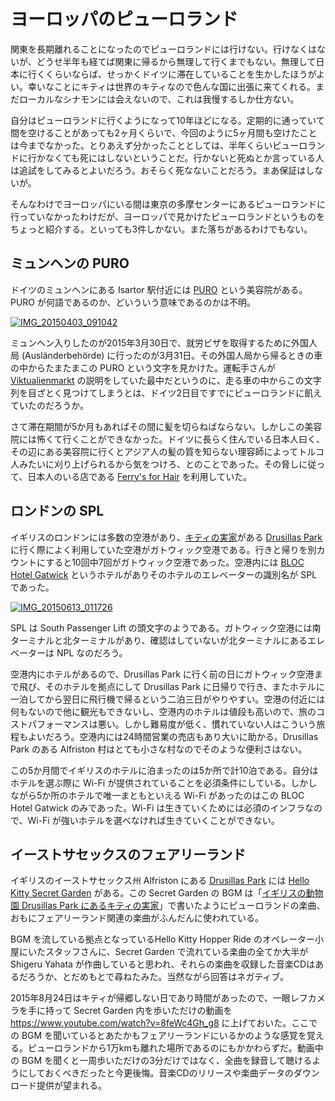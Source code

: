 # ヨーロッパのピューロランド

関東を長期離れることになったのでピューロランドには行けない。行けなくはないが、どうせ半年も経てば関東に帰るから無理して行くまでもない。無理して日本に行くくらいならば、せっかくドイツに滞在していることを生かしたほうがよい。幸いなことにキティは世界のキティなので色んな国に出張に来てくれる。まだローカルなシナモンには会えないので、これは我慢するしか仕方ない。

自分はピューロランドに行くようになって10年ほどになる。定期的に通っていて間を空けることがあっても2ヶ月くらいで、今回のように5ヶ月間も空けたことは今までなかった。とりあえず分かったこととしては、半年くらいピューロランドに行かなくても死にはしないということだ。行かないと死ぬとか言っている人は追試をしてみるとよいだろう。おそらく死なないことだろう。まあ保証はしないが。

そんなわけでヨーロッパにいる間は東京の多摩センターにあるピューロランドに行っていなかったわけだが、ヨーロッパで見かけたピューロランドというものをちょっと紹介する。といっても3件しかない。また落ちがあるわけでもない。

## ミュンヘンの PURO

ドイツのミュンヘンにある Isartor 駅付近には [PURO](http://www.puro-friseure.com/) という美容院がある。PURO が何語であるのか、どいういう意味であるのかは不明。

[![IMG_20150403_091042](https://farm9.staticflickr.com/8765/17332338565_0195c7a2f1.jpg)](https://www.flickr.com/photos/ohtake_tomohiro/17332338565/in/album-72157652288795061/)

ミュンヘン入りしたのが2015年3月30日で、就労ビザを取得するために外国人局 (Ausländerbehörde) に行ったのが3月31日。その外国人局から帰るときの車の中からたまたまこの PURO という文字を見かけた。運転手さんが [Viktualienmarkt](http://www.muenchen.de/int/en/shopping/markets/viktualienmarkt.html) の説明をしていた最中だというのに、走る車の中からこの文字列を目ざとく見つけてしまうとは、ドイツ2日目ですでにピューロランドに飢えていたのだろうか。

さて滞在期間が5か月もあればその間に髪を切らねばならない。しかしこの美容院には怖くて行くことができなかった。ドイツに長らく住んでいる日本人曰く、その辺にある美容院に行くとアジア人の髪の質を知らない理容師によってトルコ人みたいに刈り上げられるから気をつけろ、とのことであった。その脅しに従って、日本人のいる店である [Ferry's for Hair](http://www.hairferry.de/) を利用していた。

## ロンドンの SPL

イギリスのロンドンには多数の空港があり、[キティの実家](http://ameblo.jp/ohtaket/entry-12033135171.html)がある [Drusillas Park](http://www.drusillas.co.uk/) に行く際によく利用していた空港がガトウィック空港である。行きと帰りを別カウントにすると10回中7回がガトウィック空港であった。空港内には [BLOC Hotel Gatwick](http://blochotels.com/gatwick/) というホテルがありそのホテルのエレベーターの識別名が SPL であった。

[![IMG_20150613_011726](https://farm1.staticflickr.com/338/18189749494_1c2cd6e363.jpg)](https://www.flickr.com/photos/ohtake_tomohiro/18189749494/in/album-72157654554353802/)

SPL は South Passenger Lift の頭文字のようである。ガトウィック空港には南ターミナルと北ターミナルがあり、確認はしていないが北ターミナルにあるエレベーターは NPL なのだろう。

空港内にホテルがあるので、Drusillas Park に行く前の日にガトウィック空港まで飛び、そのホテルを拠点にして Drusillas Park に日帰りで行き、またホテルに一泊してから翌日に飛行機で帰るという二泊三日がやりやすい。空港の付近には何もないので他に観光もできないし、空港内のホテルは値段も高いので、旅のコストパフォーマンスは悪い。しかし難易度が低く、慣れていない人はこういう旅程もよいだろう。空港内には24時間営業の売店もあり大いに助かる。Drusillas Park のある Alfriston 村はとても小さな村なのでそのような便利さはない。

この5か月間でイギリスのホテルに泊まったのは5か所で計10泊である。自分はホテルを選ぶ際に Wi-Fi が提供されていることを必須条件にしている。しかしながら5か所のホテルで唯一まともといえる Wi-Fi があったのはこの BLOC Hotel Gatwick のみであった。Wi-Fi は生きていくためには必須のインフラなので、Wi-Fi が強いホテルを選べなければ生きていくことができない。

## イーストサセックスのフェアリーランド

イギリスのイーストサセックス州 Alfriston にある [Drusillas Park](http://www.drusillas.co.uk/) には [Hello Kitty Secret Garden](http://www.drusillas.co.uk/hello-kitty-secret-garden) がある。この Secret Garden の BGM は「[イギリスの動物園 Drusillas Park にあるキティの実家](http://ameblo.jp/ohtaket/entry-12033135171.html)」で書いたようにピューロランドの楽曲、おもにフェアリーランド関連の楽曲がふんだんに使われている。

BGM を流している拠点となっているHello Kitty Hopper Ride のオペレーター小屋にいたスタッフさんに、Secret Garden で流れている楽曲の全てか大半が Shigeru Yahata が作曲していると思われ、それらの楽曲を収録した音楽CDはあるだろうか、とだめもとで尋ねたみた。当然ながら回答はネガティブ。

2015年8月24日はキティが帰郷しない日であり時間があったので、一眼レフカメラを手に持って Secret Garden 内を歩いただけの動画を <https://www.youtube.com/watch?v=8feWc4Gh_g8> に上げておいた。ここでの BGM を聞いているとあたかもフェアリーランドにいるかのような感覚を覚える。ピューロランドから1万kmも離れた場所であるのにもかかわらずだ。動画中の BGM を聞くと一周歩いただけの3分だけではなく、全曲を録音して聴けるようにしておくべきだったと今更後悔。音楽CDのリリースや楽曲データのダウンロード提供が望まれる。
